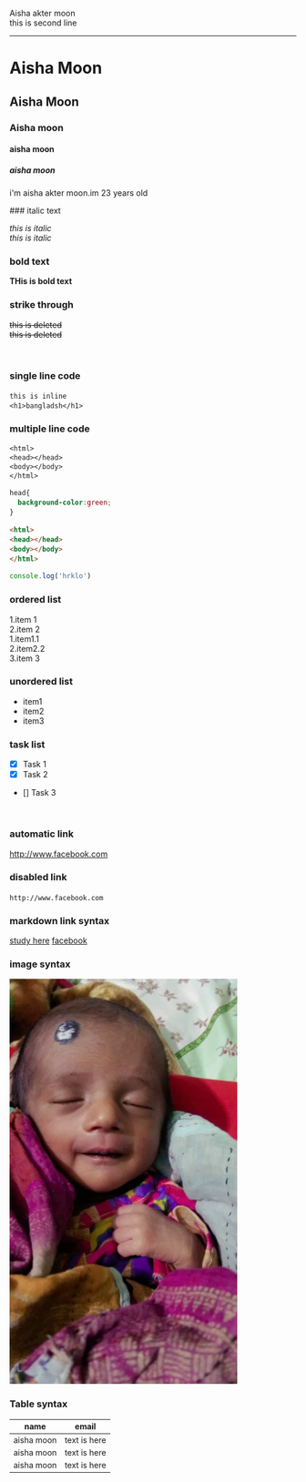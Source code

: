 <!--markdown tutorial-->
Aisha akter moon  
this is second line 

---
# Aisha Moon
## Aisha Moon
### Aisha moon
#### aisha moon
##### aisha moon

<p>i'm aisha akter moon.im 23 years old</p>
 ### italic text

<i>this is italic</i>  
_this is italic_   

### bold text
__THis is bold text__  
### strike through  

<del>this is deleted</del>  
~~this is deleted~~  

<br>

### single line code  
`this is inline`  
`<h1>bangladsh</h1>`
### multiple line code
``` 
<html>
<head></head>
<body></body>
</html>

```
```css
head{
  background-color:green;
}

```
```html
<html>
<head></head>
<body></body>
</html>

```
```javascript
console.log('hrklo') 


```
### ordered list
1.item 1  
2.item 2  
          1.item1.1  
          2.item2.2  
3.item 3 

### unordered list

- item1  
- item2  
- item3  
### task list

- [x] Task 1
- [x] Task 2
- [] Task 3

<br>

### automatic link
http://www.facebook.com

### disabled link
`http://www.facebook.com`

### markdown link syntax
[study here](websitelink)
[facebook](facebooklink)

### image syntax
<!--![alt text](./img/received_2454070454606584.jpeg)-->
<img src="./img/received_2454070454606584.jpeg" width="400" title="newborn baby">

<!--all link is here-->
[websitelink]: http://www.facebook.com
[facebooklink]:http://www.facebook.com

### Table syntax
| name | email
| -----| ----- |
| aisha moon | text is here |
| aisha moon | text is here |
| aisha moon | text is here |